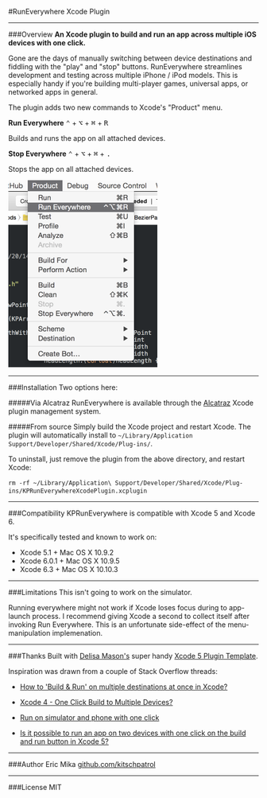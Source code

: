 #RunEverywhere Xcode Plugin

-----

###Overview
**An Xcode plugin to build and run an app across multiple iOS devices with one click.**

Gone are the days of manually switching between device destinations and fiddling with the "play" and "stop" buttons. RunEverywhere streamlines development and testing across multiple iPhone / iPod models. This is especially handy if you're building multi-player games, universal apps, or networked apps in general.

The plugin adds two new commands to Xcode's "Product" menu.

**Run Everywhere** <kbd>⌃</kbd> + <kbd>⌥</kbd> + <kbd>⌘</kbd> + <kbd>R</kbd>

Builds and runs the app on all attached devices.

**Stop Everywhere** <kbd>⌃</kbd> + <kbd>⌥</kbd> + <kbd>⌘</kbd> + <kbd>.</kbd>

Stops the app on all attached devices.

<img src="screenshot-readme.png" width="300" height="376" />

-----

###Installation
Two options here:

#####Via Alcatraz
RunEverywhere is available through the [Alcatraz](http://alcatraz.io) Xcode plugin management system.


#####From source
Simply build the Xcode project and restart Xcode. The plugin will automatically install to `~/Library/Application Support/Developer/Shared/Xcode/Plug-ins/`.

To uninstall, just remove the plugin from the above directory, and restart Xcode:

	rm -rf ~/Library/Application\ Support/Developer/Shared/Xcode/Plug-ins/KPRunEverywhereXcodePlugin.xcplugin


-----

###Compatibility
KPRunEverywhere is compatible with Xcode 5 and Xcode 6.

It's specifically tested and known to work on:

- Xcode 5.1 + Mac OS X 10.9.2
- Xcode 6.0.1 + Mac OS X 10.9.5
- Xcode 6.3 + Mac OS X 10.10.3

-----

###Limitations
This isn't going to work on the simulator.

Running everywhere might not work if Xcode loses focus during to app-launch process. I recommend giving Xcode a second to collect itself after invoking Run Everywhere. This is an unfortunate side-effect of the menu-manipulation implemenation.

-----

###Thanks
Built with [Delisa Mason's](https://github.com/kattrali) super handy [Xcode 5 Plugin Template](https://github.com/kattrali/Xcode5-Plugin-Template).

Inspiration was drawn from a couple of Stack Overflow threads:

- [How to 'Build & Run' on multiple destinations at once in Xcode?](http://stackoverflow.com/questions/16262553/how-to-build-run-on-multiple-destinations-at-once-in-xcode)

- [Xcode 4 - One Click Build to Multiple Devices?](http://stackoverflow.com/questions/8040940/xcode-4-one-click-build-to-multiple-devices?lq=1)

- [Run on simulator and phone with one click](http://stackoverflow.com/questions/15300241/run-on-simulator-and-phone-with-one-click)

- [Is it possible to run an app on two devices with one click on the build and run button in Xcode 5?](http://stackoverflow.com/questions/22116564/is-it-possible-to-run-an-app-on-two-devices-with-one-click-on-the-build-and-run?lq=1)


-----

###Author
Eric Mika
[github.com/kitschpatrol](http://github.com/kitschpatrol)

-----

###License
MIT





